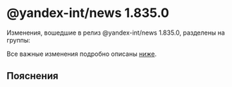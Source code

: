 # @yandex-int/news 1.835.0

<!-- ЧЕЛОВЕЧЕСКОЕ ВСТУПЛЕНИЕ -->

Изменения, вошедшие в релиз @yandex-int/news 1.835.0, разделены на группы:

Все важные изменения подробно описаны [ниже](#Пояснения).

## Пояснения


